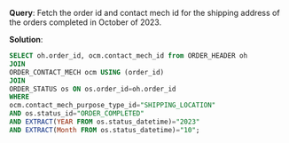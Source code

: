 **Query**: Fetch the order id and contact mech id for the shipping address of the orders completed in October of 2023.

**Solution**:
```sql
SELECT oh.order_id, ocm.contact_mech_id from ORDER_HEADER oh 
JOIN 
ORDER_CONTACT_MECH ocm USING (order_id) 
JOIN 
ORDER_STATUS os ON os.order_id=oh.order_id  
WHERE 
ocm.contact_mech_purpose_type_id="SHIPPING_LOCATION" 
AND os.status_id="ORDER_COMPLETED" 
AND EXTRACT(YEAR FROM os.status_datetime)="2023" 
AND EXTRACT(Month FROM os.status_datetime)="10";


